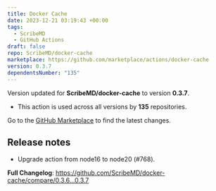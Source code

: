 ```yaml
---
title: Docker Cache
date: 2023-12-21 03:19:43 +00:00
tags:
  - ScribeMD
  - GitHub Actions
draft: false
repo: ScribeMD/docker-cache
marketplace: https://github.com/marketplace/actions/docker-cache
version: 0.3.7
dependentsNumber: "135"
---
```



Version updated for **ScribeMD/docker-cache** to version **0.3.7**.
- This action is used across all versions by **135** repositories.

Go to the [GitHub Marketplace](https://github.com/marketplace/actions/docker-cache) to find the latest changes.

## Release notes

- Upgrade action from node16 to node20 (#768).

**Full Changelog**: https://github.com/ScribeMD/docker-cache/compare/0.3.6...0.3.7
